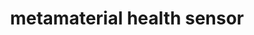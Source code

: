 ---
layout: page
title: metamaterial health sensor
description: Using radio-frequency textile for wireless ambient health sensing
img: assets/img/ssp.png
importance: 1
category: work
---